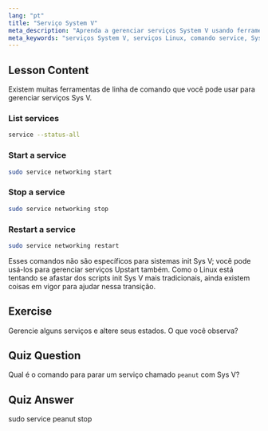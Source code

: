 ```yaml
---
lang: "pt"
title: "Serviço System V"
meta_description: "Aprenda a gerenciar serviços System V usando ferramentas de linha de comando. Descubra como listar, iniciar, parar e reiniciar serviços com este tutorial de Linux para iniciantes."
meta_keywords: "serviços System V, serviços Linux, comando service, SysV init, tutorial Linux, Linux para iniciantes, gerenciamento de serviços, guia Linux"
---
```


## Lesson Content

Existem muitas ferramentas de linha de comando que você pode usar para gerenciar serviços Sys V.

### List services

```bash
service --status-all
```

### Start a service

```bash
sudo service networking start
```

### Stop a service

```bash
sudo service networking stop
```

### Restart a service

```bash
sudo service networking restart
```

Esses comandos não são específicos para sistemas init Sys V; você pode usá-los para gerenciar serviços Upstart também. Como o Linux está tentando se afastar dos scripts init Sys V mais tradicionais, ainda existem coisas em vigor para ajudar nessa transição.

## Exercise

Gerencie alguns serviços e altere seus estados. O que você observa?

## Quiz Question

Qual é o comando para parar um serviço chamado `peanut` com Sys V?

## Quiz Answer

sudo service peanut stop
